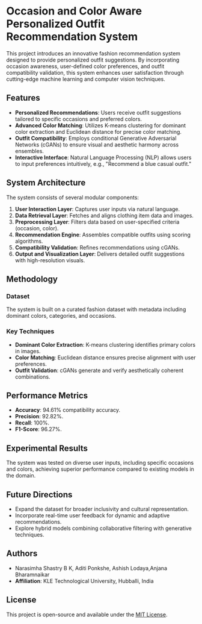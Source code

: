 # Occasion and Color Aware Personalized Outfit Recommendation System

This project introduces an innovative fashion recommendation system designed to provide personalized outfit suggestions. By incorporating occasion awareness, user-defined color preferences, and outfit compatibility validation, this system enhances user satisfaction through cutting-edge machine learning and computer vision techniques.

## Features

- **Personalized Recommendations**: Users receive outfit suggestions tailored to specific occasions and preferred colors.
- **Advanced Color Matching**: Utilizes K-means clustering for dominant color extraction and Euclidean distance for precise color matching.
- **Outfit Compatibility**: Employs conditional Generative Adversarial Networks (cGANs) to ensure visual and aesthetic harmony across ensembles.
- **Interactive Interface**: Natural Language Processing (NLP) allows users to input preferences intuitively, e.g., "Recommend a blue casual outfit."

## System Architecture

The system consists of several modular components:

1. **User Interaction Layer**: Captures user inputs via natural language.
2. **Data Retrieval Layer**: Fetches and aligns clothing item data and images.
3. **Preprocessing Layer**: Filters data based on user-specified criteria (occasion, color).
4. **Recommendation Engine**: Assembles compatible outfits using scoring algorithms.
5. **Compatibility Validation**: Refines recommendations using cGANs.
6. **Output and Visualization Layer**: Delivers detailed outfit suggestions with high-resolution visuals.

## Methodology

### Dataset
The system is built on a curated fashion dataset with metadata including dominant colors, categories, and occasions.

### Key Techniques
- **Dominant Color Extraction**: K-means clustering identifies primary colors in images.
- **Color Matching**: Euclidean distance ensures precise alignment with user preferences.
- **Outfit Validation**: cGANs generate and verify aesthetically coherent combinations.

## Performance Metrics

- **Accuracy**: 94.61% compatibility accuracy.
- **Precision**: 92.82%.
- **Recall**: 100%.
- **F1-Score**: 96.27%.

## Experimental Results

The system was tested on diverse user inputs, including specific occasions and colors, achieving superior performance compared to existing models in the domain.

## Future Directions

- Expand the dataset for broader inclusivity and cultural representation.
- Incorporate real-time user feedback for dynamic and adaptive recommendations.
- Explore hybrid models combining collaborative filtering with generative techniques.

## Authors

- Narasimha Shastry B K, Aditi Ponkshe, Ashish Lodaya,Anjana Bharamnaikar 
- **Affiliation**: KLE Technological University, Hubballi, India


## License

This project is open-source and available under the [MIT License](LICENSE).
